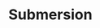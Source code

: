 ---
layout: song
id: 20
title: Submersion
artist: Kraedt
genre: Drum & Bass
image: Treasure EP.jpg
buy-able: true
downloadable: true
yt-id: hQMlXFXJE_c
itunes: https://itunes.apple.com/us/album/treasure-ep/id1192196861
beatport:
gplay: https://play.google.com/store/music/album/Kraedt_Treasure_EP?id=Bxl7gttnlkr4tf52qryaprf2cde
amazon: http://goo.gl/4OeFhE
license: 1
---